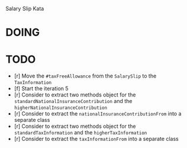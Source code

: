 Salary Slip Kata

# DOING

# TODO

- [r] Move the `#taxFreeAllowance` from the `SalarySlip` to the `TaxInformation`
- [f] Start the iteration 5
- [r] Consider to extract two methods object for the `standardNationalInsuranceContribution` and the `higherNationalInsuranceContribution`
- [r] Consider to extract the `nationalInsuranceContributionFrom` into a separate class
- [r] Consider to extract two methods object for the `standardTaxInformation` and the `higherTaxInformation`
- [r] Consider to extract the `taxInformationFrom` into a separate class

